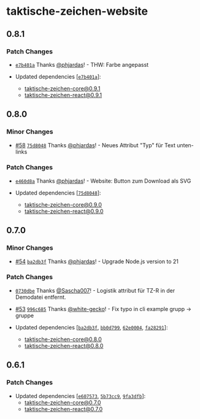 # taktische-zeichen-website

## 0.8.1

### Patch Changes

- [`e7b401a`](https://github.com/phjardas/taktische-zeichen/commit/e7b401af0235ac0a9c5e9b026010f68decee66de) Thanks [@phjardas](https://github.com/phjardas)! - THW: Farbe angepasst

- Updated dependencies [[`e7b401a`](https://github.com/phjardas/taktische-zeichen/commit/e7b401af0235ac0a9c5e9b026010f68decee66de)]:
  - taktische-zeichen-core@0.9.1
  - taktische-zeichen-react@0.9.1

## 0.8.0

### Minor Changes

- [#58](https://github.com/phjardas/taktische-zeichen/pull/58) [`75d8048`](https://github.com/phjardas/taktische-zeichen/commit/75d8048f51f162e114f603c8328c9cb775e83121) Thanks [@phjardas](https://github.com/phjardas)! - Neues Attribut "Typ" für Text unten-links

### Patch Changes

- [`e460d8a`](https://github.com/phjardas/taktische-zeichen/commit/e460d8a2094791f5b79d521426b5971e8ea09975) Thanks [@phjardas](https://github.com/phjardas)! - Website: Button zum Download als SVG

- Updated dependencies [[`75d8048`](https://github.com/phjardas/taktische-zeichen/commit/75d8048f51f162e114f603c8328c9cb775e83121)]:
  - taktische-zeichen-core@0.9.0
  - taktische-zeichen-react@0.9.0

## 0.7.0

### Minor Changes

- [#54](https://github.com/phjardas/taktische-zeichen/pull/54) [`ba2db3f`](https://github.com/phjardas/taktische-zeichen/commit/ba2db3f186cc45dfb4de14b9c9f181ccb9e05895) Thanks [@phjardas](https://github.com/phjardas)! - Upgrade Node.js version to 21

### Patch Changes

- [`0730dbe`](https://github.com/phjardas/taktische-zeichen/commit/0730dbe6699464a1f4186c1b4d30ef5603496d92) Thanks [@Sascha007](https://github.com/Sascha007)! - Logistik attribut für TZ-R in der Demodatei entfernt.

* [#53](https://github.com/phjardas/taktische-zeichen/pull/53) [`996c685`](https://github.com/phjardas/taktische-zeichen/commit/996c68571d01da67693fa6a295f1169c3690021f) Thanks [@white-gecko](https://github.com/white-gecko)! - Fix typo in cli example grupp -> gruppe

* Updated dependencies [[`ba2db3f`](https://github.com/phjardas/taktische-zeichen/commit/ba2db3f186cc45dfb4de14b9c9f181ccb9e05895), [`bb0d799`](https://github.com/phjardas/taktische-zeichen/commit/bb0d799cd790f78643ae729a7410a6bf00970ea1), [`62e0004`](https://github.com/phjardas/taktische-zeichen/commit/62e00046f0f468200f425197cc57d59c890ce8d6), [`fa28291`](https://github.com/phjardas/taktische-zeichen/commit/fa28291413b0c818c6b2cb5ecf416b8409b174c2)]:
  - taktische-zeichen-core@0.8.0
  - taktische-zeichen-react@0.8.0

## 0.6.1

### Patch Changes

- Updated dependencies [[`e607573`](https://github.com/phjardas/taktische-zeichen/commit/e6075738e53000c3ca267aa4aa64bd7fb0626124), [`5b73cc9`](https://github.com/phjardas/taktische-zeichen/commit/5b73cc9c0a181551da8c995f1b36045e574aacf7), [`9fa3dfb`](https://github.com/phjardas/taktische-zeichen/commit/9fa3dfb21de446c85c8e1629d385ca8e229b28d8)]:
  - taktische-zeichen-core@0.7.0
  - taktische-zeichen-react@0.7.0
